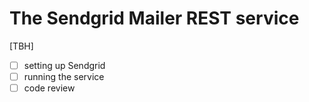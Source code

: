 # The Sendgrid Mailer REST service

[TBH]

* [ ] setting up Sendgrid
* [ ] running the service
* [ ] code review